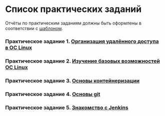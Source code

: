 # Список практических заданий

Отчёты по практическим заданиям должны быть оформлены в соответствии с [шаблоном](./report_template.docx).

### Практическое задание 1. [Организация удалённого доступа в OC Linux](./task_01.md)

### Практическое задание 2. [Изучение базовых возможностей OC Linux](./task_02.md)

### Практическое задание 3. [Основы контейнеризации](./task_03.md)

### Практическое задание 4. [Основы git](./task_04.md)

### Практическое задание 5. [Знакомство с Jenkins](./task_05.md)